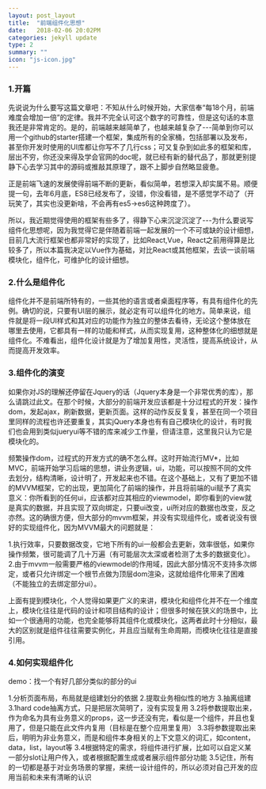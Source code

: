 ```yaml
---
layout: post_layout
title:  "前端组件化思想"
date:   2018-02-06 20:02PM
categories: jekyll update
type: 2
summary: ""
icon: "js-icon.jpg"
---
```


### 1.开篇

先说说为什么要写这篇文章吧：不知从什么时候开始，大家信奉“每18个月，前端难度会增加一倍”的定律。我并不完全认可这个数字的可靠性，但是这句话的本意我还是非常肯定的。是的，前端越来越简单了，也越来越复杂了---简单到你可以用一个github的starter搭建一个框架，集成所有的全家桶，包括部署以及发布，甚至你开发时使用的UI库都让你写不了几行css；可又复杂到如此多的框架和库，层出不穷，你还没来得及学会官网的doc呢，就已经有新的替代品了，那就更别提静下心去学习其中的源码或推敲其原理了，跟不上脚步自然略显疲惫。

正是前端飞速的发展使得前端不断的更新，看似简单，若想深入却实属不易。顺便提一句，去年6月底，ES8已经发布了，没错，你没看错，是不感觉学不动了（开玩笑了，其实也没更新啥，不会再有es5->es6这种跨度了）。

所以，我近期觉得使用的框架有些多了，得静下心来沉淀沉淀了---为什么要说写组件化思想呢，因为我觉得它是伴随着前端一起发展的一个不可或缺的设计细想，目前几大流行框架也都非常好的实现了，比如React,Vue，React之前用得算是比较多了，所以本篇我决定以Vue作为基础，对比React或其他框架，去谈一谈前端模块化，组件化，可维护化的设计细想。

### 2.什么是组件化

组件化并不是前端所特有的，一些其他的语言或者桌面程序等，有具有组件化的先例。确切的说，只要有UI层的展示，就必定有可以组件化的地方。简单来说，组件就是将一段UI样式和其对应的功能作为独立的整体去看待，无论这个整体放在哪里去使用，它都具有一样的功能和样式，从而实现复用，这种整体化的细想就是组件化。不难看出，组件化设计就是为了增加复用性，灵活性，提高系统设计，从而提高开发效率。

### 3.组件化的演变

如果你对JS的理解还停留在Jquery的话（Jquery本身是一个非常优秀的库），那么请跳过此文。在那个时候，大部分的前端开发应该都是十分过程式的开发：操作dom，发起ajax，刷新数据，更新页面。这样的动作反反复复，甚至在同一个项目里同样的流程也许还要重复，其实jQuery本身也有有自己模块化的设计，有时我们也会用到类似jueryui等不错的库来减少工作量，但请注意，这里我只认为它是模块化的。

频繁操作dom，过程式的开发方式的确不怎么样。这时开始流行MV*，比如MVC，前端开始学习后端的思想，讲业务逻辑，ui，功能，可以按照不同的文件去划分，结构清晰，设计明了，开发起来也不错。在这个基础上，又有了更加不错的MVVM框架，它的出现，更加简化了前端的操作，并且将前端的ui赋予了真实意义：你所看到的任何ui，应该都对应其相应的viewmodel，即你看到的view就是真实的数据，并且实现了双向绑定，只要ui改变，ui所对应的数据也改变，反之亦然。这的确很方便，但大部分的mvvm框架，并没有实现组件化，或者说没有很好的实现组件化，因为MVVM最大的问题就是：

1.执行效率，只要数据改变，它地下所有的ui一般都会去更新，效率很低，如果你操作频繁，很可能调了几十万遍（有可能层次太深或者检测了太多的数据变化）。
2.由于mvvm一般需要严格的viewmodel的作用域，因此大部分情况不支持多次绑定，或者只允许绑定一个根节点做为顶层dom渲染，这就给组件化带来了困难（不能独立的去绑定部分ui）。

上面有提到模块化，个人觉得如果更广义的来讲，模块化和组件化并不在一个维度上，模块化往往是代码的设计和项目结构的设计；但很多时候在狭义的场景中，比如一个很通用的功能，也完全能够将其组件化或模块化，这两者此时十分相似，最大的区别就是组件往往需要实例化，并且应当赋有生命周期，而模块化往往是直接引用。

### 4.如何实现组件化

demo：找一个有好几部分类似的部分的ui

1.分析页面布局，布局就是组建划分的依据
2.提取业务相似性的地方
3.抽离组建
 3.1hard code抽离方式，只是把层次简明了，没有实现复用
 3.2将参数提取出来，作为命名为具有业务意义的props，这一步还没有完，看似是一个组件，并且也复用了，但是只能在此文件内复用（目标是在整个应用里复用）
 3.3将参数提取出来后，明明为非业务意义，而是和组件本身相关的上下文意义的词汇，如content，data，list，layout等
 3.4根据特定的需求，将组件进行扩展，比如可以自定义某一部分slot让用户传入，或者根据配置生成或者展示组件部分功能
 3.5记住，所有的一切都是基于对业务场景的掌握，来统一设计组件的，所以必须对自己开发的应用当前和未来有清晰的认识